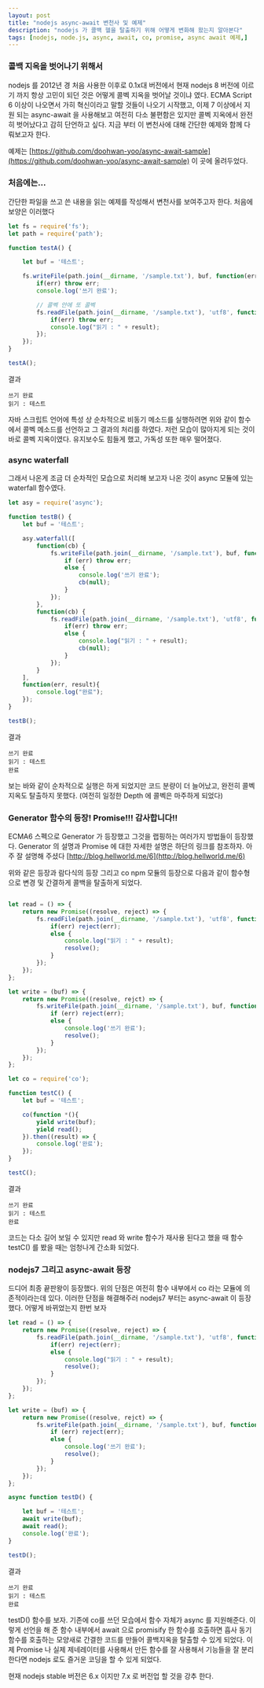 ```yaml
---
layout: post
title: "nodejs async-await 변천사 및 예제"
description: "nodejs 가 콜백 헬을 탈출하기 위해 어떻게 변화해 왔는지 알아본다"
tags: [nodejs, node.js, async, await, co, promise, async await 예제,]
---
```

### 콜백 지옥을 벗어나기 위해서
nodejs 를 2012년 경 처음 사용한 이후로 0.1x대 버전에서 현재 nodejs 8 버전에 이르기 까지 항상 고민이 되던 것은 어떻게 콜벡 지옥을 벗어날 것이냐 였다. ECMA Script 6 이상이 나오면서 가히 혁신이라고 말할 것들이 나오기 시작했고, 이제 7 이상에서 지원 되는 async-await 을 사용해보고 여전히 다소 불편함은 있지만 콜벡 지옥에서 완전히 벗어났다고 감히 단언하고 싶다. 지금 부터 이 변천사에 대해 간단한 예제와 함께 다뤄보고자 한다.

예제는 [https://github.com/doohwan-yoo/async-await-sample](https://github.com/doohwan-yoo/async-await-sample) 이 곳에 올려두었다.

### 처음에는...
간단한 파일을 쓰고 쓴 내용을 읽는 예제를 작성해서 변천사를 보여주고자 한다.
처음에 보양은 이러했다

```javascript
let fs = require('fs');
let path = require('path');

function testA() {

    let buf = '테스트';

    fs.writeFile(path.join(__dirname, '/sample.txt'), buf, function(err) {
        if(err) throw err;
        console.log('쓰기 완료');

        // 콜벡 안에 또 콜벡
        fs.readFile(path.join(__dirname, '/sample.txt'), 'utf8', function(err, result){
            if(err) throw err;
            console.log("읽기 : " + result);
        });
    });
}

testA();
```
결과
```
쓰기 완료
읽기 : 테스트
```

자바 스크립트 언어에 특성 상 순차적으로 비동기 메소드를 실행하려면 위와 같이 함수에서 콜벡 메소드를 선언하고 그 결과의 처리를 하였다. 저런 모습이 많아지게 되는 것이 바로 콜벡 지옥이였다. 유지보수도 힘들게 했고, 가독성 또한 매우 떨어졌다.

### async waterfall

그래서 나온게 조금 더 순차적인 모습으로 처리해 보고자 나온 것이 async 모듈에 있는 waterfall 함수였다.

```javascript
let asy = require('async');

function testB() {
    let buf = '테스트';

    asy.waterfall([
        function(cb) {
            fs.writeFile(path.join(__dirname, '/sample.txt'), buf, function(err) {
                if (err) throw err;
                else {
                    console.log('쓰기 완료');
                    cb(null);
                }
            });
        },
        function(cb) {
            fs.readFile(path.join(__dirname, '/sample.txt'), 'utf8', function(err, result){
                if(err) throw err;
                else {
                    console.log("읽기 : " + result);
                    cb(null);
                }
            });
        }
    ],
    function(err, result){
        console.log("완료");
    });
}

testB();
```
결과
```
쓰기 완료
읽기 : 테스트
완료
```

보는 바와 같이 순차적으로 실행은 하게 되었지만 코드 분량이 더 늘어났고, 완전히 콜벡지옥도 탈출하지 못했다. (여전히 일정한 Depth 에 콜벡은 마주하게 되었다)

### Generator 함수의 등장! Promise!!! 감사합니다!!

ECMA6 스펙으로 Generator 가 등장했고 그것을 랩핑하는 여러가지 방법들이 등장했다.
Generator 의 설명과 Promise 에 대한 자세한 설명은 하단의 링크를 참조하자. 아주 잘 설명해 주셨다
[http://blog.hellworld.me/6](http://blog.hellworld.me/6)

위와 같은 등장과 람다식의 등장 그리고 co npm 모듈의 등장으로 다음과 같이 함수형으로 변경 및 간결하게 콜백을 탈출하게 되었다.

```javascript

let read = () => {
    return new Promise((resolve, reject) => {
        fs.readFile(path.join(__dirname, '/sample.txt'), 'utf8', function(err, result){
            if(err) reject(err);
            else {
                console.log("읽기 : " + result);
                resolve();
            }
        });
    });
};

let write = (buf) => {
    return new Promise((resolve, rejct) => {
        fs.writeFile(path.join(__dirname, '/sample.txt'), buf, function(err) {
            if (err) reject(err);
            else {
                console.log('쓰기 완료');
                resolve();
            }
        });
    });
};

let co = require('co');

function testC() {
    let buf = '테스트';

    co(function *(){
        yield write(buf);
        yield read();
    }).then((result) => {
        console.log('완료');
    });
}

testC();
```
결과
```
쓰기 완료
읽기 : 테스트
완료
```
코드는 다소 길어 보일 수 있지만 read 와 write 함수가 재사용 된다고 했을 때 함수 testC() 를 봤을 때는 엄청나게 간소화 되었다.


### nodejs7 그리고 async-await 등장
드디어 최종 끝판왕이 등장했다. 위의 단점은 여전히 함수 내부에서 co 라는 모듈에 의존적이라는데 있다. 이러한 단점을 해결해주러 nodejs7 부터는 async-await 이 등장했다. 어떻게 바뀌었는지 한번 보자

```javascript
let read = () => {
    return new Promise((resolve, reject) => {
        fs.readFile(path.join(__dirname, '/sample.txt'), 'utf8', function(err, result){
            if(err) reject(err);
            else {
                console.log("읽기 : " + result);
                resolve();
            }
        });
    });
};

let write = (buf) => {
    return new Promise((resolve, rejct) => {
        fs.writeFile(path.join(__dirname, '/sample.txt'), buf, function(err) {
            if (err) reject(err);
            else {
                console.log('쓰기 완료');
                resolve();
            }
        });
    });
};

async function testD() {

    let buf = '테스트';
    await write(buf);
    await read();
    console.log('완료');
}

testD();
```
결과
```
쓰기 완료
읽기 : 테스트
완료
```

testD() 함수를 보자. 기존에 co를 쓰던 모습에서 함수 자체가 async 를 지원해준다. 이렇게 선언을 해 준 함수 내부에서 await 으로 promisify 한 함수를 호출하면 흡사 동기함수를 호출하는 모양새로 간결한 코드를 만들어 콜백지옥을 탈출할 수 있게 되었다. 이제 Promise 나 실제 제네레이터를 사용해서 만든 함수를 잘 사용해서 기능들을 잘 분리 한다면 nodejs 로도 즐거운 코딩을 할 수 있게 되었다.

현재 nodejs stable 버전은 6.x 이지만 7.x 로 버전업 할 것을 강추 한다.
